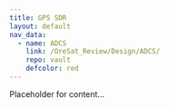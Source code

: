 ```yaml
---
title: GPS SDR
layout: default
nav_data:
  - name: ADCS
    link: /OreSat_Review/Design/ADCS/
    repo: vault
    defcolor: red
---
```



Placeholder for content...
